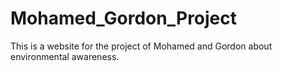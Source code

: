 # Mohamed_Gordon_Project
This is a website for the project of Mohamed and Gordon about environmental awareness. 
